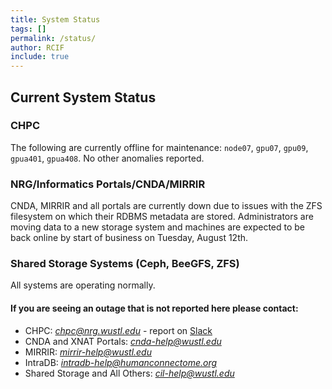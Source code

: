 ```yaml
---
title: System Status
tags: []
permalink: /status/
author: RCIF
include: true
---
```

## Current System Status

### CHPC
The following are currently offline for maintenance: `node07`, `gpu07`, `gpu09`, `gpua401`, `gpua408`. No other anomalies reported.

### NRG/Informatics Portals/CNDA/MIRRIR
CNDA, MIRRIR and all portals are currently down due to issues with the ZFS filesystem on which their RDBMS metadata are stored.  Administrators are moving data to a new storage system and machines are expected to be back online by start of business on Tuesday, August 12th.

### Shared Storage Systems (Ceph, BeeGFS, ZFS)
All systems are operating normally.

#### If you are seeing an outage that is not reported here please contact:

* CHPC:  *chpc@nrg.wustl.edu* - report on [Slack](https://mir-rcif.slack.com/archives/C05SQC1SJ0Y)
* CNDA and XNAT Portals:  *cnda-help@wustl.edu*
* MIRRIR:  *mirrir-help@wustl.edu*
* IntraDB:  *intradb-help@humanconnectome.org*
* Shared Storage and All Others:  *cil-help@wustl.edu*
